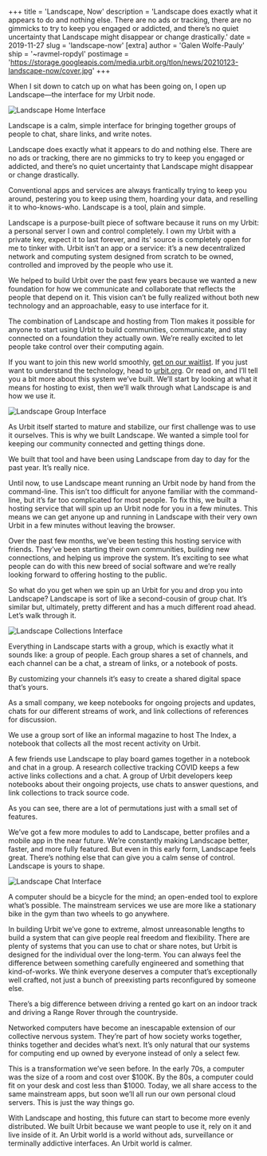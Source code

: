 +++
title = 'Landscape, Now'
description = 'Landscape does exactly what it appears to do and nothing else. There are no ads or tracking, there are no gimmicks to try to keep you engaged or addicted, and there’s no quiet uncertainty that Landscape might disappear or change drastically.'
date = 2019-11-27
slug = 'landscape-now'
[extra]
author = 'Galen Wolfe-Pauly'
ship = '~ravmel-ropdyl'
postimage = 'https://storage.googleapis.com/media.urbit.org/tlon/news/20210123-landscape-now/cover.jpg'
+++

When I sit down to catch up on what has been going on, I open up Landscape—the interface for my Urbit node.

<img class="mt-8 mb-16 w-full shadow-2xl rounded-md" alt="Landscape Home Interface" src="https://storage.googleapis.com/media.urbit.org/tlon/news/20210123-landscape-now/home.png">

Landscape is a calm, simple interface for bringing together groups of people to chat, share links, and write notes. 

Landscape does exactly what it appears to do and nothing else. There are no ads or tracking, there are no gimmicks to try to keep you engaged or addicted, and there’s no quiet uncertainty that Landscape might disappear or change drastically. 

Conventional apps and services are always frantically trying to keep you around, pestering you to keep using them, hoarding your data, and reselling it to who-knows-who. Landscape is a tool, plain and simple.
 
Landscape is a purpose-built piece of software because it runs on my Urbit: a personal server I own and control completely. I own my Urbit with a private key, expect it to last forever, and its' source is completely open for me to tinker with. Urbit isn’t an app or a service: it’s a new decentralized network and computing system designed from scratch to be owned, controlled and improved by the people who use it. 
 
We helped to build Urbit over the past few years because we wanted a new foundation for how we communicate and collaborate that reflects the people that depend on it. This vision can’t be fully realized without both new technology and an approachable, easy to use interface for it.

The combination of Landscape and hosting from Tlon makes it possible for anyone to start using Urbit to build communities, communicate, and stay connected on a foundation they actually own. We’re really excited to let people take control over their computing again.

If you want to join this new world smoothly, [get on our waitlist](https://urbit.typeform.com/to/zQ9QOV3Z#source=tlon_io). If you just want to understand the technology, head to [urbit.org](https://urbit.org). Or read on, and I’ll tell you a bit more about this system we’ve built. We’ll start by looking at what it means for hosting to exist, then we’ll walk through what Landscape is and how we use it.

<img class="mt-8 mb-16 w-full shadow-2xl rounded-md" alt="Landscape Group Interface" src="https://storage.googleapis.com/media.urbit.org/tlon/news/20210123-landscape-now/group.png">

As Urbit itself started to mature and stabilize, our first challenge was to use it ourselves. This is why we built Landscape. We wanted a simple tool for keeping our community connected and getting things done.

We built that tool and have been using Landscape from day to day for the past year. It’s really nice. 

Until now, to use Landscape meant running an Urbit node by hand from the command-line. This isn’t too difficult for anyone familiar with the command-line, but it’s far too complicated for most people. To fix this, we built a hosting service that will spin up an Urbit node for you in a few minutes. This means we can get anyone up and running in Landscape with their very own Urbit in a few minutes without leaving the browser.

Over the past few months, we’ve been testing this hosting service with friends. They’ve been starting their own communities, building new connections, and helping us improve the system. It’s exciting to see what people can do with this new breed of social software and we’re really looking forward to offering hosting to the public.

So what do you get when we spin up an Urbit for you and drop you into Landscape? Landscape is sort of like a second-cousin of group chat. It’s similar but, ultimately, pretty different and has a much different road ahead. Let’s walk through it.

<img class="mt-8 mb-16 w-full shadow-2xl rounded-md" alt="Landscape Collections Interface" src="https://storage.googleapis.com/media.urbit.org/tlon/news/20210123-landscape-now/collections.png" >

Everything in Landscape starts with a group, which is exactly what it sounds like: a group of people. Each group shares a set of channels, and each channel can be a chat, a stream of links, or a notebook of posts. 

By customizing your channels it’s easy to create a shared digital space that’s yours. 

As a small company, we keep notebooks for ongoing projects and updates, chats for our different streams of work, and link collections of references for discussion. 

We use a group sort of like an informal magazine to host The Index, a notebook that collects all the most recent activity on Urbit. 

A few friends use Landscape to play board games together in a notebook and chat in a group. A research collective tracking COVID keeps a few active links collections and a chat. A group of Urbit developers keep notebooks about their ongoing projects, use chats to answer questions, and link collections to track source code. 

As you can see, there are a lot of permutations just with a small set of features.

We’ve got a few more modules to add to Landscape, better profiles and a mobile app in the near future. We’re constantly making Landscape better, faster, and more fully featured. But even in this early form, Landscape feels great. There’s nothing else that can give you a calm sense of control. Landscape is yours to shape.

<img class="mt-8 mb-16 w-full shadow-2xl rounded-md" alt="Landscape Chat Interface" src="https://storage.googleapis.com/media.urbit.org/tlon/news/20210123-landscape-now/chat.png">

A computer should be a bicycle for the mind; an open-ended tool to explore what’s possible. The mainstream services we use are more like a stationary bike in the gym than two wheels to go anywhere.

In building Urbit we’ve gone to extreme, almost unreasonable lengths to build a system that can give people real freedom and flexibility. There are plenty of systems that you can use to chat or share notes, but Urbit is designed for the individual over the long-term. You can always feel the difference between something carefully engineered and something that kind-of-works. We think everyone deserves a computer that’s exceptionally well crafted, not just a bunch of preexisting parts reconfigured by someone else.

There’s a big difference between driving a rented go kart on an indoor track and driving a Range Rover through the countryside.

Networked computers have become an inescapable extension of our collective nervous system. They’re part of how society works together, thinks together and decides what’s next. It’s only natural that our systems for computing end up owned by everyone instead of only a select few.

This is a transformation we’ve seen before. In the early 70s, a computer was the size of a room and cost over $100K. By the 80s, a computer could fit on your desk and cost less than $1000. Today, we all share access to the same mainstream apps, but soon we’ll all run our own personal cloud servers. This is just the way things go.

With Landscape and hosting, this future can start to become more evenly distributed. We built Urbit because we want people to use it, rely on it and live inside of it. An Urbit world is a world without ads, surveillance or terminally addictive interfaces. An Urbit world is calmer.